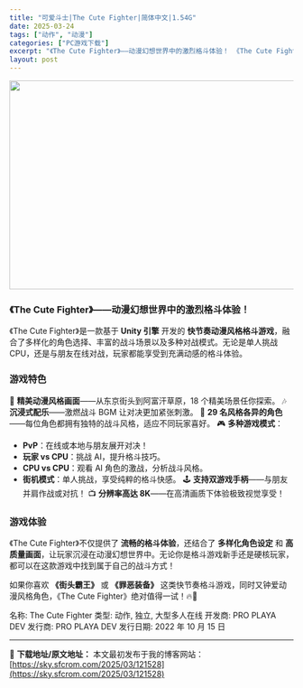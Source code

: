 ```yaml
---
title: "可爱斗士|The Cute Fighter|简体中文|1.54G"
date: 2025-03-24
tags: ["动作", "动漫"]
categories: ["PC游戏下载"]
excerpt: "《The Cute Fighter》——动漫幻想世界中的激烈格斗体验！ 《The Cute Fighter》是一款基于 Unity 引擎 开发的 快节奏动漫风格格斗游戏，融合了多样化的角色选择、丰富的战斗场景以及多种对战模式。无论是单人挑战 CPU，还是与朋友在线对战，玩家都能享受到充满动感的格斗体&hellip;"
layout: post
---
```


<img class="aligncenter size-full wp-image-121529" src="https://sky.sfcrom.com/wp-content/uploads/2025/03/2025032414493395.webp" alt="" width="660" height="370" />
<h3><strong>《The Cute Fighter》——动漫幻想世界中的激烈格斗体验！</strong></h3>
《The Cute Fighter》是一款基于 <strong>Unity 引擎</strong> 开发的 <strong>快节奏动漫风格格斗游戏</strong>，融合了多样化的角色选择、丰富的战斗场景以及多种对战模式。无论是单人挑战 CPU，还是与朋友在线对战，玩家都能享受到充满动感的格斗体验。
<h3><strong>游戏特色</strong></h3>
🎨 <strong>精美动漫风格画面</strong>——从东京街头到阿富汗草原，18 个精美场景任你探索。
🎶 <strong>沉浸式配乐</strong>——激燃战斗 BGM 让对决更加紧张刺激。
👊 <strong>29 名风格各异的角色</strong>——每位角色都拥有独特的战斗风格，适应不同玩家喜好。
🎮 <strong>多种游戏模式</strong>：
<ul>
 	<li><strong>PvP</strong>：在线或本地与朋友展开对决！</li>
 	<li><strong>玩家 vs CPU</strong>：挑战 AI，提升格斗技巧。</li>
 	<li><strong>CPU vs CPU</strong>：观看 AI 角色的激战，分析战斗风格。</li>
 	<li><strong>街机模式</strong>：单人挑战，享受纯粹的格斗快感。
🕹 <strong>支持双游戏手柄</strong>——与朋友并肩作战或对抗！
📺 <strong>分辨率高达 8K</strong>——在高清画质下体验极致视觉享受！</li>
</ul>
<h3><strong>游戏体验</strong></h3>
《The Cute Fighter》不仅提供了 <strong>流畅的格斗体验</strong>，还结合了 <strong>多样化角色设定</strong> 和 <strong>高质量画面</strong>，让玩家沉浸在动漫幻想世界中。无论你是格斗游戏新手还是硬核玩家，都可以在这款游戏中找到属于自己的战斗方式！

如果你喜欢 <strong>《街头霸王》</strong> 或 <strong>《罪恶装备》</strong> 这类快节奏格斗游戏，同时又钟爱动漫风格角色，《The Cute Fighter》绝对值得一试！🔥👊

名称: The Cute Fighter
类型: 动作, 独立, 大型多人在线
开发商: PRO PLAYA DEV
发行商: PRO PLAYA DEV
发行日期: 2022 年 10 月 15 日

---
📖 **下载地址/原文地址：** 本文最初发布于我的博客网站：[https://sky.sfcrom.com/2025/03/121528](https://sky.sfcrom.com/2025/03/121528)
